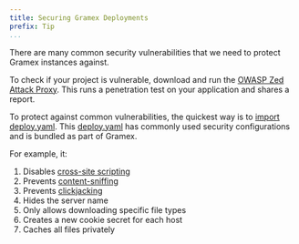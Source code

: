 ```yaml
---
title: Securing Gramex Deployments
prefix: Tip
...
```


There are many common security vulnerabilities that we need to protect Gramex instances against.

To check if your project is vulnerable, download and run the
[OWASP Zed Attack Proxy](https://www.owasp.org/index.php/OWASP_Zed_Attack_Proxy_Project).
This runs a penetration test on your application and shares a report.

To protect against common vulnerabilities, the quickest way is to [import deploy.yaml](../deploy/#security).
This [deploy.yaml](https://github.com/gramener/gramex/blob/master/gramex/deploy.yaml)
has commonly used security configurations and is bundled as part of Gramex.

For example, it:

1. Disables [cross-site scripting](<https://www.owasp.org/index.php/Cross-site_Scripting_(XSS)>)
2. Prevents [content-sniffing](https://dunnesec.com/category/attacks-defence/content-sniffing/)
3. Prevents [clickjacking](https://www.owasp.org/index.php/Clickjacking)
4. Hides the server name
5. Only allows downloading specific file types
6. Creates a new cookie secret for each host
7. Caches all files privately
